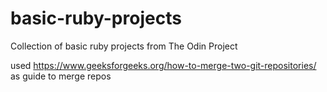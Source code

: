 # basic-ruby-projects
Collection of basic ruby projects from The Odin Project

used https://www.geeksforgeeks.org/how-to-merge-two-git-repositories/ as guide to merge repos
